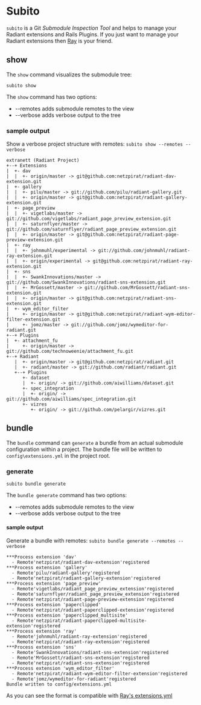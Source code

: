 Subito
======

`subito` is a Git *Submodule Inspection Tool* and helps to manage your Radiant extensions and Rails Plugins.
If you just want to manage your Radiant extensions then [Ray](http://github.com/johnmuhl/radiant-ray-extension/tree/master) is your friend.

show
----

The `show` command visualizes the submodule tree:

	subito show

The `show` command has two options:

* --remotes adds submodule remotes to the view
* --verbose adds verbose output to the tree

### sample output

Show a verbose project structure with remotes: `subito show --remotes --verbose`

	extranett (Radiant Project)
	+--+ Extensions
	|  +- dav
	|  |  +- origin/master -> git@github.com:netzpirat/radiant-dav-extension.git
	|  +- gallery
	|  |  +- pilu/master -> git://github.com/pilu/radiant-gallery.git
	|  |  +- origin/master -> git@github.com:netzpirat/radiant-gallery-extension.git
	|  +- page_preview
	|  |  +- vigetlabs/master -> git://github.com/vigetlabs/radiant_page_preview_extension.git
	|  |  +- saturnflyer/master -> git://github.com/saturnflyer/radiant_page_preview_extension.git
	|  |  +- origin/master -> git@github.com:netzpirat/radiant-page-preview-extension.git
	|  +- ray
	|  |  +- johnmuhl/experimental -> git://github.com/johnmuhl/radiant-ray-extension.git
	|  |  +- origin/experimental -> git@github.com:netzpirat/radiant-ray-extension.git
	|  +- sns
	|  |  +- SwankInnovations/master -> git://github.com/SwankInnovations/radiant-sns-extension.git
	|  |  +- MrGossett/master -> git://github.com/MrGossett/radiant-sns-extension.git
	|  |  +- origin/master -> git@github.com:netzpirat/radiant-sns-extension.git
	|  +- wym_editor_filter
	|     +- origin/master -> git@github.com:netzpirat/radiant-wym-editor-filter-extension.git
	|     +- jomz/master -> git://github.com/jomz/wymeditor-for-radiant.git
	+--+ Plugins
	|  +- attachment_fu
	|     +- origin/master -> git://github.com/technoweenie/attachment_fu.git
	+--+ Radiant
	   |  +- origin/master -> git@github.com:netzpirat/radiant.git
	   |  +- radiant/master -> git://github.com/radiant/radiant.git
	   +--+ Plugins
	      +- dataset
	      |  +- origin/ -> git://github.com/aiwilliams/dataset.git
	      +- spec_integration
	      |  +- origin/ -> git://github.com/aiwilliams/spec_integration.git
	      +- vizres
	         +- origin/ -> git://github.com/pelargir/vizres.git

bundle
------

The `bundle` command can `generate` a bundle from an actual submodule configuration within a project.
The bundle file will be written to `config\extensions.yml` in the project root.

### generate

	subito bundle generate

The `bundle generate` command has two options:

* --remotes adds submodule remotes to the view
* --verbose adds verbose output to the tree

#### sample output

Generate a bundle with remotes: `subito bundle generate --remotes --verbose`

	***Process extension 'dav'
	  - Remote'netzpirat/radiant-dav-extension'registered
	***Process extension 'gallery'
	  - Remote'pilu/radiant-gallery'registered
	  - Remote'netzpirat/radiant-gallery-extension'registered
	***Process extension 'page_preview'
	  - Remote'vigetlabs/radiant_page_preview_extension'registered
	  - Remote'saturnflyer/radiant_page_preview_extension'registered
	  - Remote'netzpirat/radiant-page-preview-extension'registered
	***Process extension 'paperclipped'
	  - Remote'netzpirat/radiant-paperclipped-extension'registered
	***Process extension 'paperclipped_multisite'
	  - Remote'netzpirat/radiant-paperclipped-multisite-extension'registered
	***Process extension 'ray'
	  - Remote'johnmuhl/radiant-ray-extension'registered
	  - Remote'netzpirat/radiant-ray-extension'registered
	***Process extension 'sns'
	  - Remote'SwankInnovations/radiant-sns-extension'registered
	  - Remote'MrGossett/radiant-sns-extension'registered
	  - Remote'netzpirat/radiant-sns-extension'registered
	***Process extension 'wym_editor_filter'
	  - Remote'netzpirat/radiant-wym-editor-filter-extension'registered
	  - Remote'jomz/wymeditor-for-radiant'registered
	Bundle written to config/extensions.yml

As you can see the format is compatible with [Ray's extensions.yml](http://wiki.github.com/johnmuhl/radiant-ray-extension/usage)